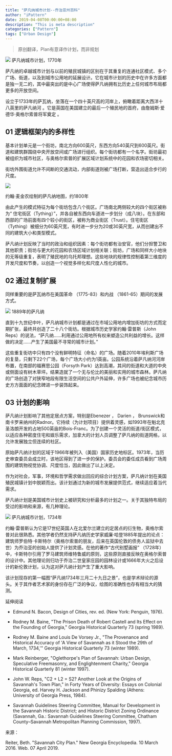 ```yaml
---
title: "萨凡纳城市计划--乔治亚州百科"
author: "iPattern"
date: 2019-04-08T00:00:00+08:00
description: "This is meta description"
categories: ["Pattern"]
tags: ["Urban Design"]
---
```


> 原创翻译，Plan有意译作计划，而非规划

![](/images/posts/2019-04-savannah-city-plan-1.webp)
萨凡纳城市计划，1770年

萨凡纳的卓越城市计划与以前的殖民城镇的区别在于其重复的连通社区模式、多个广场、街道，以及到城市公用地的延展设计。它在城市计划的历史中在许多方面都是独一无二的，其中最突出的是中心广场使得萨凡纳拥有比历史上任何城市布局都更多的开放空间。

设立于1733年的萨瓦纳，坐落在一个四十英尺高的河岸上，俯瞰着距离大西洋十八英里的萨凡纳河 。它是英国在美国建立的最后一个殖民地的首府，由詹姆斯·爱德华·奥格尔索普将军奠定 。

## 01 逻辑框架内的多样性



基本计划单元是一个街坊，南北方向600英尺，东西方向540英尺到600英尺。街道和建筑群围绕中央开放空间或广场进行组织。每个街坊都有一个名字。街坊最初被组织为城市社区，与奥格尔索普的扩展区域计划系统中的花园和农场密切相关。

街坊外围街道允许不间断的交通流动，内部街道则被广场打断，营造出适合步行的尺度。



![](/images/posts/2019-04-savannah-city-plan-2.webp)

约翰·麦金农绘制的萨凡纳地图，约1800年



由此产生的模式特征为每个街坊包含八个街区。广场南北两侧较大的四个街区被称为“ 住宅街区（Tything）”，并各自被东西向车道进一步划分（成八块）。在东部和西部的广场前面有四个较小的街区，被称为商业街区（Trust）。住宅街区（Tything）被细分为60英尺宽，有时进一步分为20或30英尺宽，从而创建出不同的建筑大小和类型模式。

萨凡纳计划反映了当时的政治和组织因素：每个街坊都有治安官，他们分担警卫和其他职责；街坊与更大的花园和农场区域计划相关联；街坊，广场和同样大小地块的无等级重复，表明了殖民地的乌托邦理想。这些地块的规律性控制着第三维度的开发尺度和节奏，以创造一个视觉多样化和尺度人性化的城市。

## 02 通过复制扩展



同样重要的是萨瓦纳市在美国革命 （1775-83）和内战 （1861-65）期间的发展方式。

![](/images/posts/2019-04-savannah-city-plan-3.webp)
1889年的萨凡纳

直到十九世纪中叶，萨凡纳城市计划都是通过在市域公用地内增加街坊的方式而定期扩张，最终共创造了二十八个街坊。根据城市历史学家约翰·雷普斯（John Reps）的说法，“萨凡纳......利用通过公用地所有权来塑造公共利益的增长。这样做的决定......产生了美国最不寻常的城市计划。” 

这些重复街坊中只有四个没有鲜明特征（命名）的广场。随着2010年埃利斯广场的复垦，只剩下22个广场，每个广场大小约为1英亩。公园系统沿着萨凡纳河河岸布置，在南部的福赛思公园（Forsyth Park）达到高潮，其间的街道和大道的中央或侧面设有树木草坪。结果造就了一个无与伦比的美丽和实用的城市森林。萨凡纳的广场创造了对狭窄地段有限生活空间的公共户外延伸，许多广场也被纪念城市历史方方面面的纪念碑进一步装饰起来。

## 03 计划的影响



萨凡纳计划影响了其他定居点方案，特别是Ebenezer ， Darien ， Brunswick和南卡罗来纳州的Radnor。它持续（为计划项目）提供着灵感，如1993年在魁北克圣洛朗开发的占地500英亩的Bois-Franc。为了创建一个灵活的街道/街区模式，以适应各种密度住宅和娱乐需求，加拿大的计划人员调整了萨凡纳的街道网格，以允许发展独立但连续的社区。

原始萨凡纳计划的区域于1966年被列入（美国）国家历史地标区。1973年，当历史审查委员会成立时，该地区得到了进一步的保护。委员会的委任成员看到广场周围的建筑物视觉协调、尺度恰当，因此做出了以上决定。

作为对社会，军事，环境和哲学需求做出回应的综合计划方案，萨凡纳计划在美国殖民城镇计划中脱颖而出。该计划通过为新的城市发展提供范式，继续适应着当代需求。

萨凡纳计划是美国城市计划史上被研究和分析最多的计划之一。关于其独特布局的受过的影响和来源，有几种理论。

![](/images/posts/2019-04-savannah-city-plan-4.webp)
萨凡纳城市计划，1734年

约翰·雷普斯认为它是17世纪英国人在北爱尔兰建立的定居点的衍生物，奥格尔索普对此很熟悉。其他学者仍然支持萨凡纳历史学家威廉·哈登1885年提出的论点：建筑师罗伯特·卡斯特尔（奥格尔索普的朋友，后来在英国伦敦的债务人监狱中去世）为乔治亚的创始人提供了计划灵感。在他的著作“古代别墅画报” （1728年）中，卡斯特尔引用了罗马建筑师维特鲁威的原则，这些原则直接反映在奥格尔索普的设计中。其他理论则归功于乔治二世皇家庄园的园林设计或1666年大火之后设计的新伦敦计划，认为这对萨凡纳计划产生了重大影响。

该计划现存的第一幅图“萨凡纳1734年三月二十九日之景”，也是学术辩论的源头。关于其作者艺术家的身份存在广泛的争议，绘图的准确性也存有相当大的猜测。

延伸阅读

- Edmund N. Bacon, Design of Cities, rev. ed. (New York: Penguin, 1976).


- Rodney M. Baine, "The Prison Death of Robert Castell and Its Effect on the Founding of Georgia," Georgia Historical Quarterly 73 (spring 1989).

- Rodney M. Baine and Louis De Vorsey Jr., "The Provenance and Historical Accuracy of 'A View of Savannah as it Stood the 29th of March, 1734,'" Georgia Historical Quarterly 73 (winter 1989).

- Mark Reinberger, "Oglethorpe's Plan of Savannah: Urban Design, Speculative Freemasonry, and Englightenment Charity," Georgia Historical Quarterly 81 (winter 1997).

- John W. Reps, "C2 + L2 = S2? Another Look at the Origins of Savannah's Town Plan," in Forty Years of Diversity: Essays on Colonial Georgia, ed. Harvey H. Jackson and Phinizy Spalding (Athens: University of Georgia Press, 1984).

- Savannah Guidelines Steering Committee, Manual for Development in the Savannah Historic District; and Historic District Zoning Ordinance (Savannah, Ga.: Savannah Guidelines Steering Committee, Chatham County–Savannah Metropolitan Planning Commission, 1997).



来源：

Reiter, Beth. "Savannah City Plan." New Georgia Encyclopedia. 10 March 2016. Web. 07 April 2019.
